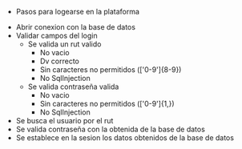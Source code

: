 * Pasos para logearse en la plataforma

- Abrir conexion con la base de datos
- Validar campos del login
    - Se valida un rut valido
        - No vacio
        - Dv correcto
        - Sin caracteres no permitidos (['0-9']{8-9})
        - No SqlInjection
    - Se valida contraseña valida
        - No vacio
        - Sin caracteres no permitidos (['0-9']{1,})
        - No SqlInjection
- Se busca el usuario por el rut
- Se valida contraseña con la obtenida de la base de datos
- Se establece en la sesion los datos obtenidos de la base de datos